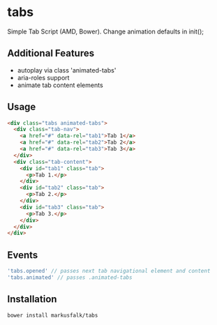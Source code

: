 tabs
====

Simple Tab Script (AMD, Bower).
Change animation defaults in init();

Additional Features
-------------------

* autoplay via class 'animated-tabs'
* aria-roles support
* animate tab content elements

Usage
-----

```html
<div class="tabs animated-tabs">
  <div class="tab-nav">
    <a href="#" data-rel="tab1">Tab 1</a>
    <a href="#" data-rel="tab2">Tab 2</a>
    <a href="#" data-rel="tab3">Tab 3</a>
  </div>
  <div class="tab-content">
    <div id="tab1" class="tab">
      <p>Tab 1.</p>
    </div>
    <div id="tab2" class="tab">
      <p>Tab 2.</p>
    </div>
    <div id="tab3" class="tab">
      <p>Tab 3.</p>
    </div>
  </div>
</div>
```

Events
------

```javascript
'tabs.opened' // passes next tab navigational element and content
'tabs.animated' // passes .animated-tabs
```

Installation
------------

```shell
bower install markusfalk/tabs
```
